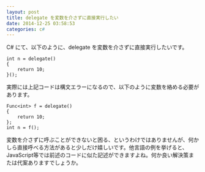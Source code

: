 ```yaml
---
layout: post
title: delegate を変数を介さずに直接実行したい
date: 2014-12-25 03:58:53
categories: c#
---
```

<p>C# にて、以下のように、delegate を変数を介さずに直接実行したいです。</p>

<pre><code>int n = delegate()
{
    return 10;
}();
</code></pre>

<p>実際には上記コードは構文エラーになるので、以下のように変数を絡める必要があります。</p>

<pre><code>Func&lt;int&gt; f = delegate()
{
    return 10;
};
int n = f();
</code></pre>

<p>変数を介さずに呼ぶことができないと困る、というわけではありませんが、何かしら直接呼べる方法があると少しだけ嬉しいです。他言語の例を挙げると、JavaScript等では前述のコードに似た記述ができますよね。何か良い解決策または代案ありますでしょうか。</p>
